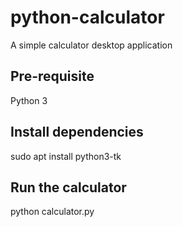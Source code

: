 # python-calculator
A simple calculator desktop application

## Pre-requisite
Python 3

## Install dependencies
sudo apt install python3-tk

## Run the calculator
python calculator.py